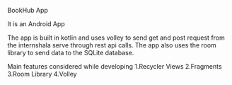 BookHub App
 
 It is an Android App
 
The app is built in kotlin and uses volley to send get and post request from the internshala serve through rest api calls.
The app also uses the room library to send data to the SQLite database.

Main features considered while developing 
1.Recycler Views 
2.Fragments
3.Room Library
4.Volley
